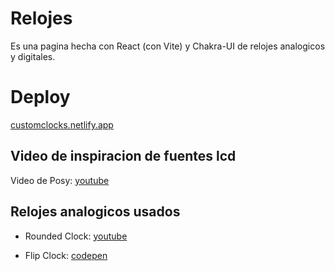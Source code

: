 # Relojes
Es una pagina hecha con React (con Vite) y Chakra-UI de relojes analogicos y digitales.

# Deploy
[customclocks.netlify.app](https://customclocks.netlify.app)

## Video de inspiracion de fuentes lcd
Video de Posy: [youtube](https://www.youtube.com/watch?v=RTB5XhjbgZA&t=699s)

## Relojes analogicos usados
- Rounded Clock: [youtube](https://www.youtube.com/watch?v=weZFfrjF-k4)

- Flip Clock: [codepen](https://codepen.io/liborgabrhel/pen/JyJzjb)

